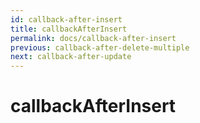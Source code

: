 ```yaml
---
id: callback-after-insert
title: callbackAfterInsert
permalink: docs/callback-after-insert
previous: callback-after-delete-multiple
next: callback-after-update
---
```


# callbackAfterInsert

